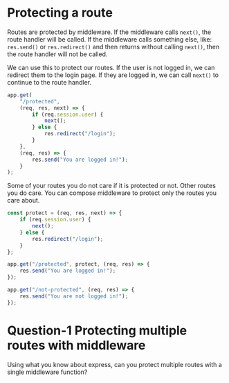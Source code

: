 # Protecting a route

Routes are protected by middleware. If the middleware calls `next()`, the route handler will be called. If the middleware calls something else, like: `res.send()` or `res.redirect()` and then returns without calling `next()`, then the route handler will not be called.

We can use this to protect our routes. If the user is not logged in, we can redirect them to the login page. If they are logged in, we can call `next()` to continue to the route handler.

```js
app.get(
    "/protected",
    (req, res, next) => {
        if (req.session.user) {
            next();
        } else {
            res.redirect("/login");
        }
    },
    (req, res) => {
        res.send("You are logged in!");
    }
);
```

Some of your routes you do not care if it is protected or not. Other routes you do care. You can compose middleware to protect only the routes you care about.

```js
const protect = (req, res, next) => {
    if (req.session.user) {
        next();
    } else {
        res.redirect("/login");
    }
};

app.get("/protected", protect, (req, res) => {
    res.send("You are logged in!");
});

app.get("/not-protected", (req, res) => {
    res.send("You are not logged in!");
});
```

# Question-1 Protecting multiple routes with middleware

Using what you know about express, can you protect multiple routes with a single middleware function?
